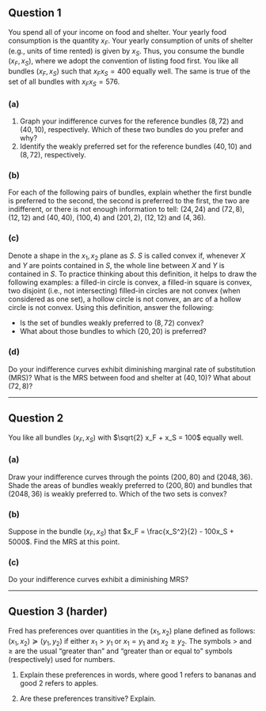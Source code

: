 ## Question 1

You spend all of your income on food and shelter. Your yearly food consumption is the quantity $x_F$. Your yearly consumption of units of shelter (e.g., units of time rented) is given by $x_S$. Thus, you consume the bundle $(x_F, x_S)$, where we adopt the convention of listing food first. You like all bundles $(x_F, x_S)$ such that $x_F x_S = 400$ equally well. The same is true of the set of all bundles with $x_F x_S = 576$.

### (a)
1. Graph your indifference curves for the reference bundles $(8, 72)$ and $(40, 10)$, respectively. Which of these two bundles do you prefer and why?
2. Identify the weakly preferred set for the reference bundles $(40, 10)$ and $(8, 72)$, respectively.

### (b)
For each of the following pairs of bundles, explain whether the first bundle is preferred to the second, the second is preferred to the first, the two are indifferent, or there is not enough information to tell: $(24, 24)$ and $(72, 8)$, $(12, 12)$ and $(40, 40)$, $(100, 4)$ and $(201, 2)$, $(12, 12)$ and $(4, 36)$.

### (c)
Denote a shape in the $x_1, x_2$ plane as $S$. $S$ is called convex if, whenever $X$ and $Y$ are points contained in $S$, the whole line between $X$ and $Y$ is contained in $S$. To practice thinking about this definition, it helps to draw the following examples: a filled-in circle is convex, a filled-in square is convex, two disjoint (i.e., not intersecting) filled-in circles are not convex (when considered as one set), a hollow circle is not convex, an arc of a hollow circle is not convex. Using this definition, answer the following:
   - Is the set of bundles weakly preferred to $(8, 72)$ convex?
   - What about those bundles to which $(20, 20)$ is preferred?

### (d)
Do your indifference curves exhibit diminishing marginal rate of substitution (MRS)? What is the MRS between food and shelter at $(40, 10)$? What about $(72, 8)$?

---

## Question 2

You like all bundles $(x_F, x_S)$ with $\sqrt{2} x_F + x_S = 100$ equally well.

### (a)
Draw your indifference curves through the points $(200, 80)$ and $(2048, 36)$. Shade the areas of bundles weakly preferred to $(200, 80)$ and bundles that $(2048, 36)$ is weakly preferred to. Which of the two sets is convex?

### (b)
Suppose in the bundle $(x_F, x_S)$ that $x_F = \frac{x_S^2}{2} - 100x_S + 5000$. Find the MRS at this point.

### (c)
Do your indifference curves exhibit a diminishing MRS?

---

## Question 3 (harder)

Fred has preferences over quantities in the $(x_1, x_2)$ plane defined as follows: $(x_1, x_2) \succeq (y_1, y_2)$ if either $x_1 > y_1$ or $x_1 = y_1$ and $x_2 \geq y_2$. The symbols $>$ and $\geq$ are the usual “greater than” and “greater than or equal to” symbols (respectively) used for numbers.

1. Explain these preferences in words, where good 1 refers to bananas and good 2 refers to apples.

1. Are these preferences transitive? Explain.
